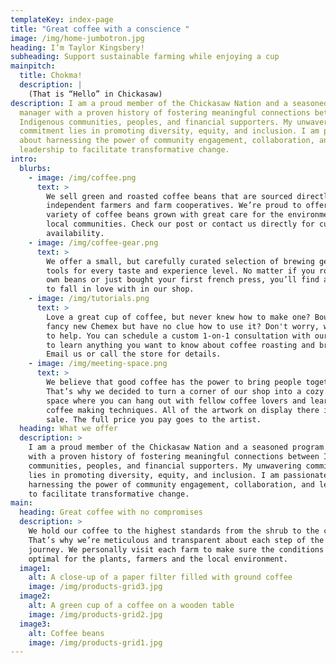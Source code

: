 ```yaml
---
templateKey: index-page
title: "Great coffee with a conscience "
image: /img/home-jumbotron.jpg
heading: I’m Taylor Kingsbery!
subheading: Support sustainable farming while enjoying a cup
mainpitch:
  title: Chokma!
  description: |
    (That is “Hello” in Chickasaw)
description: I am a proud member of the Chickasaw Nation and a seasoned program
  manager with a proven history of fostering meaningful connections between
  Indigenous communities, peoples, and financial supporters. My unwavering
  commitment lies in promoting diversity, equity, and inclusion. I am passionate
  about harnessing the power of community engagement, collaboration, and
  leadership to facilitate transformative change.
intro:
  blurbs:
    - image: /img/coffee.png
      text: >
        We sell green and roasted coffee beans that are sourced directly from
        independent farmers and farm cooperatives. We’re proud to offer a
        variety of coffee beans grown with great care for the environment and
        local communities. Check our post or contact us directly for current
        availability.
    - image: /img/coffee-gear.png
      text: >
        We offer a small, but carefully curated selection of brewing gear and
        tools for every taste and experience level. No matter if you roast your
        own beans or just bought your first french press, you’ll find a gadget
        to fall in love with in our shop.
    - image: /img/tutorials.png
      text: >
        Love a great cup of coffee, but never knew how to make one? Bought a
        fancy new Chemex but have no clue how to use it? Don't worry, we’re here
        to help. You can schedule a custom 1-on-1 consultation with our baristas
        to learn anything you want to know about coffee roasting and brewing.
        Email us or call the store for details.
    - image: /img/meeting-space.png
      text: >
        We believe that good coffee has the power to bring people together.
        That’s why we decided to turn a corner of our shop into a cozy meeting
        space where you can hang out with fellow coffee lovers and learn about
        coffee making techniques. All of the artwork on display there is for
        sale. The full price you pay goes to the artist.
  heading: What we offer
  description: >
    I am a proud member of the Chickasaw Nation and a seasoned program manager
    with a proven history of fostering meaningful connections between Indigenous
    communities, peoples, and financial supporters. My unwavering commitment
    lies in promoting diversity, equity, and inclusion. I am passionate about
    harnessing the power of community engagement, collaboration, and leadership
    to facilitate transformative change.
main:
  heading: Great coffee with no compromises
  description: >
    We hold our coffee to the highest standards from the shrub to the cup.
    That’s why we’re meticulous and transparent about each step of the coffee’s
    journey. We personally visit each farm to make sure the conditions are
    optimal for the plants, farmers and the local environment.
  image1:
    alt: A close-up of a paper filter filled with ground coffee
    image: /img/products-grid3.jpg
  image2:
    alt: A green cup of a coffee on a wooden table
    image: /img/products-grid2.jpg
  image3:
    alt: Coffee beans
    image: /img/products-grid1.jpg
---
```

